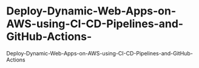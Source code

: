 # Deploy-Dynamic-Web-Apps-on-AWS-using-CI-CD-Pipelines-and-GitHub-Actions-
Deploy-Dynamic-Web-Apps-on-AWS-using-CI-CD-Pipelines-and-GitHub-Actions
